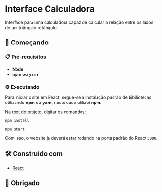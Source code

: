 # Interface Calculadora
Interface para uma calculadora capaz de calcular a relação entre os lados de um triângulo retângulo.

## 🚀 Começando
### 📋 Pré-requisitos
* **Node**
* **npm ou yarn**

### ⚙️ Executando
Para iniciar o site em React, segue-se a instalação padrão de bibiliotecas utilizando **npm** ou **yarn**, neste caso utilizei **npm**.

Na root do projeto, digitar os comandos:
```
npm install

npm start
```
Com isso, o website ja deverá estar rodando na porta padrão do React `3000`.

## 🛠️ Construído com
* [React](https://reactjs.org/)

## 🤝 Obrigado
